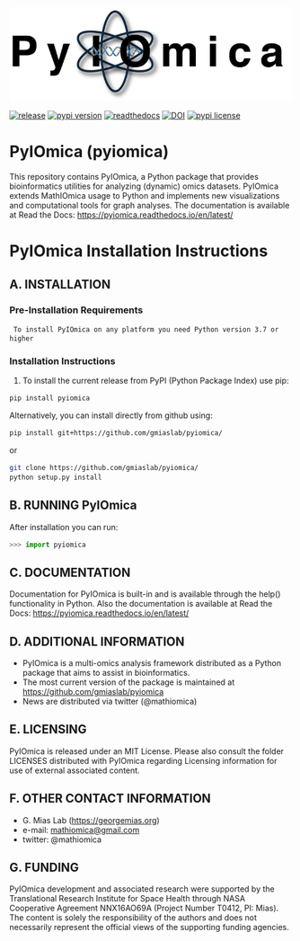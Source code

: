 ![logo](https://raw.githubusercontent.com/gmiaslab/pyiomica/master/pyiomica/data/PyIOmica.png)

[![release](https://img.shields.io/github/v/release/gmiaslab/pyiomica?logo=github)](https://github.com/gmiaslab/pyiomica)
[![pypi version](https://img.shields.io/pypi/v/pyiomica?logo=pypi)](https://pypi.org/project/pyiomica)
[![readthedocs](https://readthedocs.org/projects/pyiomica/badge/?version=latest&style=flat)](https://pyiomica.readthedocs.io)
[![DOI](https://zenodo.org/badge/DOI/10.5281/zenodo.4399955.svg)](https://doi.org/10.5281/zenodo.4399955)
[![pypi license](https://img.shields.io/pypi/l/pyiomica)](https://pypi.org/project/pyiomica)

# PyIOmica (pyiomica)
This repository contains PyIOmica, a Python package that provides bioinformatics utilities for analyzing (dynamic) omics datasets. PyIOmica extends MathIOmica usage to Python and implements new visualizations and computational tools for graph analyses. The documentation is available at Read the Docs: https://pyiomica.readthedocs.io/en/latest/

# PyIOmica Installation Instructions

## A. INSTALLATION 
  
### Pre-Installation Requirements

     To install PyIOmica on any platform you need Python version 3.7 or higher
  
### Installation Instructions

1. To install the current release from PyPI (Python Package Index) use pip:

```bash
pip install pyiomica
```

Alternatively, you can install directly from github using:
```bash
pip install git+https://github.com/gmiaslab/pyiomica/
```

or

```bash
git clone https://github.com/gmiaslab/pyiomica/
python setup.py install
```


## B. RUNNING PyIOmica

After installation you can run:

```python
>>> import pyiomica
```

## C. DOCUMENTATION

Documentation for PyIOmica is built-in and is available through the help() functionality in Python.
Also the documentation is available at Read the Docs: https://pyiomica.readthedocs.io/en/latest/

## D. ADDITIONAL INFORMATION

* PyIOmica is a multi-omics analysis framework distributed as a Python package that aims to assist in bioinformatics.
* The most current version of the package is maintained at
<https://github.com/gmiaslab/pyiomica>
* News are distributed via twitter (@mathiomica)

## E. LICENSING

PyIOmica is released under an MIT License. Please also consult the folder LICENSES distributed with PyIOmica regarding Licensing information for use of external associated content.

## F. OTHER CONTACT INFORMATION

* G. Mias Lab (https://georgemias.org)
* e-mail: mathiomica@gmail.com
* twitter: @mathiomica

## G. FUNDING

PyIOmica development and associated research were supported by the Translational Research Institute 
for Space Health through NASA Cooperative Agreement NNX16AO69A (Project Number T0412, PI: Mias). 
The content is solely the responsibility of the authors and does not necessarily 
represent the official views of the supporting funding agencies.
